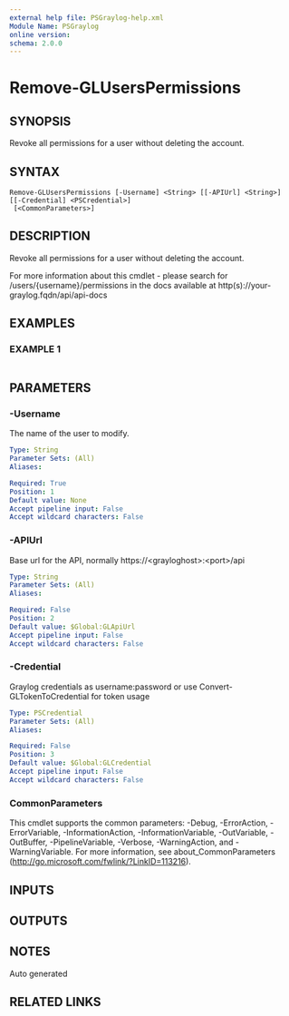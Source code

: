 ```yaml
---
external help file: PSGraylog-help.xml
Module Name: PSGraylog
online version:
schema: 2.0.0
---
```


# Remove-GLUsersPermissions

## SYNOPSIS
Revoke all permissions for a user without deleting the account.

## SYNTAX

```
Remove-GLUsersPermissions [-Username] <String> [[-APIUrl] <String>] [[-Credential] <PSCredential>]
 [<CommonParameters>]
```

## DESCRIPTION
Revoke all permissions for a user without deleting the account.


For more information about this cmdlet - please search for /users/{username}/permissions in the docs available at http(s)://your-graylog.fqdn/api/api-docs

## EXAMPLES

### EXAMPLE 1
```

```

## PARAMETERS

### -Username
The name of the user to modify.

```yaml
Type: String
Parameter Sets: (All)
Aliases:

Required: True
Position: 1
Default value: None
Accept pipeline input: False
Accept wildcard characters: False
```

### -APIUrl
Base url for the API, normally https://\<grayloghost\>:\<port\>/api

```yaml
Type: String
Parameter Sets: (All)
Aliases:

Required: False
Position: 2
Default value: $Global:GLApiUrl
Accept pipeline input: False
Accept wildcard characters: False
```

### -Credential
Graylog credentials as username:password or use Convert-GLTokenToCredential for token usage

```yaml
Type: PSCredential
Parameter Sets: (All)
Aliases:

Required: False
Position: 3
Default value: $Global:GLCredential
Accept pipeline input: False
Accept wildcard characters: False
```

### CommonParameters
This cmdlet supports the common parameters: -Debug, -ErrorAction, -ErrorVariable, -InformationAction, -InformationVariable, -OutVariable, -OutBuffer, -PipelineVariable, -Verbose, -WarningAction, and -WarningVariable.
For more information, see about_CommonParameters (http://go.microsoft.com/fwlink/?LinkID=113216).

## INPUTS

## OUTPUTS

## NOTES
Auto generated

## RELATED LINKS
